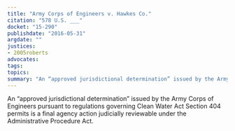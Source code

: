 ```yaml
---
title: "Army Corps of Engineers v. Hawkes Co."
citation: "578 U.S. ___"
docket: "15-290"
publishdate: "2016-05-31"
argdate: ""
justices:
- 2005roberts
advocates:
tags:
topics:
summary: "An “approved jurisdictional determination” issued by the Army Corps of Engineers pursuant to regulations governing Clean Water Act Section 404 permits is a final agency action judicially reviewable under the Administrative Procedure Act."
---
```

An “approved jurisdictional determination” issued by the Army Corps of Engineers pursuant to regulations governing Clean Water Act Section 404 permits is a final agency action judicially reviewable under the Administrative Procedure Act.


